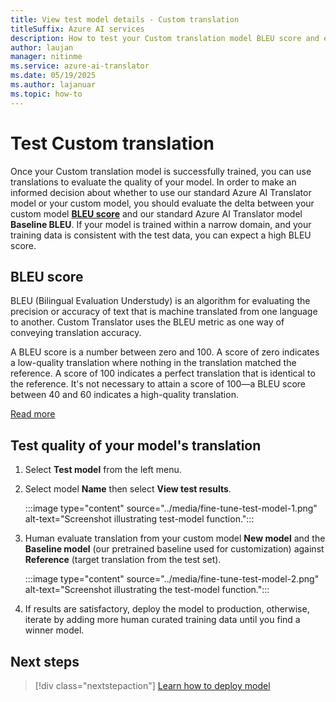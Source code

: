 ```yaml
---
title: View test model details - Custom translation
titleSuffix: Azure AI services
description: How to test your Custom translation model BLEU score and evaluate translations
author: laujan
manager: nitinme
ms.service: azure-ai-translator
ms.date: 05/19/2025
ms.author: lajanuar
ms.topic: how-to
---
```

# Test Custom translation

Once your Custom translation model is successfully trained, you can use translations to evaluate the quality of your model. In order to make an informed decision about whether to use our standard Azure AI Translator model or your custom model, you should evaluate the delta between your custom model [**BLEU score**](#bleu-score) and our standard Azure AI Translator model **Baseline BLEU**. If your model is trained within a narrow domain, and your training data is consistent with the test data, you can expect a high BLEU score.

## BLEU score

BLEU (Bilingual Evaluation Understudy) is an algorithm for evaluating the precision or accuracy of text that is machine translated from one language to another. Custom Translator uses the BLEU metric as one way of conveying translation accuracy.

A BLEU score is a number between zero and 100. A score of zero indicates a low-quality translation where nothing in the translation matched the reference. A score of 100 indicates a perfect translation that is identical to the reference. It's not necessary to attain a score of 100—a BLEU score between 40 and 60 indicates a high-quality translation.

[Read more](../concepts/bleu-score.md?WT.mc_id=aiml-43548-heboelma)

## Test quality of your model's translation

1. Select **Test model** from the left menu.

1. Select model **Name** then select **View test results**.

   :::image type="content" source="../media/fine-tune-test-model-1.png" alt-text="Screenshot illustrating test-model function.":::

1. Human evaluate translation from your custom model **New model** and the **Baseline model** (our pretrained baseline used for customization) against **Reference** (target translation from the test set).

   :::image type="content" source="../media/fine-tune-test-model-2.png" alt-text="Screenshot illustrating the test-model function.":::

1. If results are satisfactory, deploy the model to production, otherwise, iterate by adding more human curated training data until you find a winner model.

## Next steps

> [!div class="nextstepaction"]
> [Learn how to deploy model](deploy-model.md)